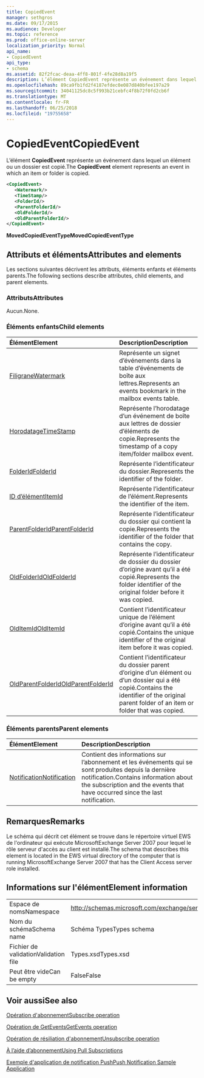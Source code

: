 ```yaml
---
title: CopiedEvent
manager: sethgros
ms.date: 09/17/2015
ms.audience: Developer
ms.topic: reference
ms.prod: office-online-server
localization_priority: Normal
api_name:
- CopiedEvent
api_type:
- schema
ms.assetid: 82f2fcac-deaa-4ff8-801f-4fe28d8a19f5
description: L’élément CopiedEvent représente un événement dans lequel un élément ou un dossier est copié.
ms.openlocfilehash: 89ca9fb1fd2f4187efdec0e087d840bfee197a29
ms.sourcegitcommit: 34041125dc8c5f993b21cebfc4f8b72f0fd2cb6f
ms.translationtype: MT
ms.contentlocale: fr-FR
ms.lasthandoff: 06/25/2018
ms.locfileid: "19755658"
---
```

# <a name="copiedevent"></a><span data-ttu-id="4b7be-103">CopiedEvent</span><span class="sxs-lookup"><span data-stu-id="4b7be-103">CopiedEvent</span></span>

<span data-ttu-id="4b7be-104">L’élément **CopiedEvent** représente un événement dans lequel un élément ou un dossier est copié.</span><span class="sxs-lookup"><span data-stu-id="4b7be-104">The **CopiedEvent** element represents an event in which an item or folder is copied.</span></span> 
  
```xml
<CopiedEvent>
   <Watermark/>
   <TimeStamp/>
   <FolderId/>
   <ParentFolderId/>
   <OldFolderId/>
   <OldParentFolderId/>
</CopiedEvent>
```

 <span data-ttu-id="4b7be-105">**MovedCopiedEventType**</span><span class="sxs-lookup"><span data-stu-id="4b7be-105">**MovedCopiedEventType**</span></span>
## <a name="attributes-and-elements"></a><span data-ttu-id="4b7be-106">Attributs et éléments</span><span class="sxs-lookup"><span data-stu-id="4b7be-106">Attributes and elements</span></span>

<span data-ttu-id="4b7be-107">Les sections suivantes décrivent les attributs, éléments enfants et éléments parents.</span><span class="sxs-lookup"><span data-stu-id="4b7be-107">The following sections describe attributes, child elements, and parent elements.</span></span>
  
### <a name="attributes"></a><span data-ttu-id="4b7be-108">Attributs</span><span class="sxs-lookup"><span data-stu-id="4b7be-108">Attributes</span></span>

<span data-ttu-id="4b7be-109">Aucun.</span><span class="sxs-lookup"><span data-stu-id="4b7be-109">None.</span></span>
  
### <a name="child-elements"></a><span data-ttu-id="4b7be-110">Éléments enfants</span><span class="sxs-lookup"><span data-stu-id="4b7be-110">Child elements</span></span>

|<span data-ttu-id="4b7be-111">**Élément**</span><span class="sxs-lookup"><span data-stu-id="4b7be-111">**Element**</span></span>|<span data-ttu-id="4b7be-112">**Description**</span><span class="sxs-lookup"><span data-stu-id="4b7be-112">**Description**</span></span>|
|:-----|:-----|
|[<span data-ttu-id="4b7be-113">Filigrane</span><span class="sxs-lookup"><span data-stu-id="4b7be-113">Watermark</span></span>](watermark.md) <br/> |<span data-ttu-id="4b7be-114">Représente un signet d’événements dans la table d’événements de boîte aux lettres.</span><span class="sxs-lookup"><span data-stu-id="4b7be-114">Represents an events bookmark in the mailbox events table.</span></span>  <br/> |
|[<span data-ttu-id="4b7be-115">Horodatage</span><span class="sxs-lookup"><span data-stu-id="4b7be-115">TimeStamp</span></span>](timestamp.md) <br/> |<span data-ttu-id="4b7be-116">Représente l’horodatage d’un événement de boîte aux lettres de dossier d’éléments de copie.</span><span class="sxs-lookup"><span data-stu-id="4b7be-116">Represents the timestamp of a copy item/folder mailbox event.</span></span>  <br/> |
|[<span data-ttu-id="4b7be-117">FolderId</span><span class="sxs-lookup"><span data-stu-id="4b7be-117">FolderId</span></span>](folderid.md) <br/> |<span data-ttu-id="4b7be-118">Représente l’identificateur du dossier.</span><span class="sxs-lookup"><span data-stu-id="4b7be-118">Represents the identifier of the folder.</span></span>  <br/> |
|[<span data-ttu-id="4b7be-119">ID d’élément</span><span class="sxs-lookup"><span data-stu-id="4b7be-119">ItemId</span></span>](itemid.md) <br/> |<span data-ttu-id="4b7be-120">Représente l’identificateur de l’élément.</span><span class="sxs-lookup"><span data-stu-id="4b7be-120">Represents the identifier of the item.</span></span>  <br/> |
|[<span data-ttu-id="4b7be-121">ParentFolderId</span><span class="sxs-lookup"><span data-stu-id="4b7be-121">ParentFolderId</span></span>](parentfolderid.md) <br/> |<span data-ttu-id="4b7be-122">Représente l’identificateur du dossier qui contient la copie.</span><span class="sxs-lookup"><span data-stu-id="4b7be-122">Represents the identifier of the folder that contains the copy.</span></span>  <br/> |
|[<span data-ttu-id="4b7be-123">OldFolderId</span><span class="sxs-lookup"><span data-stu-id="4b7be-123">OldFolderId</span></span>](oldfolderid.md) <br/> |<span data-ttu-id="4b7be-124">Représente l’identificateur de dossier du dossier d’origine avant qu’il a été copié.</span><span class="sxs-lookup"><span data-stu-id="4b7be-124">Represents the folder identifier of the original folder before it was copied.</span></span>  <br/> |
|[<span data-ttu-id="4b7be-125">OldItemId</span><span class="sxs-lookup"><span data-stu-id="4b7be-125">OldItemId</span></span>](olditemid.md) <br/> |<span data-ttu-id="4b7be-126">Contient l’identificateur unique de l’élément d’origine avant qu’il a été copié.</span><span class="sxs-lookup"><span data-stu-id="4b7be-126">Contains the unique identifier of the original item before it was copied.</span></span>  <br/> |
|[<span data-ttu-id="4b7be-127">OldParentFolderId</span><span class="sxs-lookup"><span data-stu-id="4b7be-127">OldParentFolderId</span></span>](oldparentfolderid.md) <br/> |<span data-ttu-id="4b7be-128">Contient l’identificateur du dossier parent d’origine d’un élément ou d’un dossier qui a été copié.</span><span class="sxs-lookup"><span data-stu-id="4b7be-128">Contains the identifier of the original parent folder of an item or folder that was copied.</span></span>  <br/> |
   
### <a name="parent-elements"></a><span data-ttu-id="4b7be-129">Éléments parents</span><span class="sxs-lookup"><span data-stu-id="4b7be-129">Parent elements</span></span>

|<span data-ttu-id="4b7be-130">**Élément**</span><span class="sxs-lookup"><span data-stu-id="4b7be-130">**Element**</span></span>|<span data-ttu-id="4b7be-131">**Description**</span><span class="sxs-lookup"><span data-stu-id="4b7be-131">**Description**</span></span>|
|:-----|:-----|
|[<span data-ttu-id="4b7be-132">Notification</span><span class="sxs-lookup"><span data-stu-id="4b7be-132">Notification</span></span>](notification-ex15websvcsotherref.md) <br/> |<span data-ttu-id="4b7be-133">Contient des informations sur l’abonnement et les événements qui se sont produites depuis la dernière notification.</span><span class="sxs-lookup"><span data-stu-id="4b7be-133">Contains information about the subscription and the events that have occurred since the last notification.</span></span>  <br/> |
   
## <a name="remarks"></a><span data-ttu-id="4b7be-134">Remarques</span><span class="sxs-lookup"><span data-stu-id="4b7be-134">Remarks</span></span>

<span data-ttu-id="4b7be-135">Le schéma qui décrit cet élément se trouve dans le répertoire virtuel EWS de l'ordinateur qui exécute MicrosoftExchange Server 2007 pour lequel le rôle serveur d'accès au client est installé.</span><span class="sxs-lookup"><span data-stu-id="4b7be-135">The schema that describes this element is located in the EWS virtual directory of the computer that is running MicrosoftExchange Server 2007 that has the Client Access server role installed.</span></span>
  
## <a name="element-information"></a><span data-ttu-id="4b7be-136">Informations sur l'élément</span><span class="sxs-lookup"><span data-stu-id="4b7be-136">Element information</span></span>

|||
|:-----|:-----|
|<span data-ttu-id="4b7be-137">Espace de noms</span><span class="sxs-lookup"><span data-stu-id="4b7be-137">Namespace</span></span>  <br/> |http://schemas.microsoft.com/exchange/services/2006/types  <br/> |
|<span data-ttu-id="4b7be-138">Nom du schéma</span><span class="sxs-lookup"><span data-stu-id="4b7be-138">Schema name</span></span>  <br/> |<span data-ttu-id="4b7be-139">Schéma Types</span><span class="sxs-lookup"><span data-stu-id="4b7be-139">Types schema</span></span>  <br/> |
|<span data-ttu-id="4b7be-140">Fichier de validation</span><span class="sxs-lookup"><span data-stu-id="4b7be-140">Validation file</span></span>  <br/> |<span data-ttu-id="4b7be-141">Types.xsd</span><span class="sxs-lookup"><span data-stu-id="4b7be-141">Types.xsd</span></span>  <br/> |
|<span data-ttu-id="4b7be-142">Peut être vide</span><span class="sxs-lookup"><span data-stu-id="4b7be-142">Can be empty</span></span>  <br/> |<span data-ttu-id="4b7be-143">False</span><span class="sxs-lookup"><span data-stu-id="4b7be-143">False</span></span>  <br/> |
   
## <a name="see-also"></a><span data-ttu-id="4b7be-144">Voir aussi</span><span class="sxs-lookup"><span data-stu-id="4b7be-144">See also</span></span>



[<span data-ttu-id="4b7be-145">Opération d'abonnement</span><span class="sxs-lookup"><span data-stu-id="4b7be-145">Subscribe operation</span></span>](subscribe-operation.md)
  
[<span data-ttu-id="4b7be-146">Opération de GetEvents</span><span class="sxs-lookup"><span data-stu-id="4b7be-146">GetEvents operation</span></span>](getevents-operation.md)
  
[<span data-ttu-id="4b7be-147">Opération de résiliation d'abonnement</span><span class="sxs-lookup"><span data-stu-id="4b7be-147">Unsubscribe operation</span></span>](unsubscribe-operation.md)


[<span data-ttu-id="4b7be-148">À l’aide d’abonnement</span><span class="sxs-lookup"><span data-stu-id="4b7be-148">Using Pull Subscriptions</span></span>](http://msdn.microsoft.com/library/f956bc0e-2b25-4613-966b-54c65456897c%28Office.15%29.aspx)
  
[<span data-ttu-id="4b7be-149">Exemple d'application de notification Push</span><span class="sxs-lookup"><span data-stu-id="4b7be-149">Push Notification Sample Application</span></span>](http://msdn.microsoft.com/library/db1f8523-fa44-483f-bdb6-ab5939b52eee%28Office.15%29.aspx)

